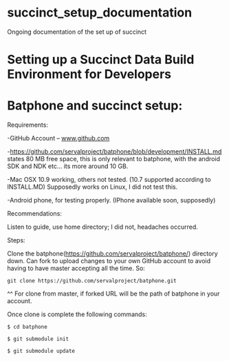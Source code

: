 succinct_setup_documentation
============================

Ongoing documentation of the set up of succinct

Setting up a Succinct Data Build Environment for Developers
=============================

Batphone and succinct setup:
=============================
Requirements:

-GitHub Account – www.github.com

-https://github.com/servalproject/batphone/blob/development/INSTALL.md states 80 MB free space, this is only relevant to batphone, with the android SDK and NDK etc… its more around 10 GB.

-Mac OSX 10.9 working, others not tested. (10.7 supported according to INSTALL.MD)
Supposedly works on Linux, I did not test this.

-Android phone, for testing properly. (IPhone available soon, supposedly)

Recommendations:

Listen to guide, use home directory; I did not, headaches occurred.

Steps:

Clone the batphone(https://github.com/servalproject/batphone/) directory down. Can fork to upload changes to your own GitHub account to avoid having to have master accepting all the time. So:
````
git clone https://github.com/servalproject/batphone.git
````
^^ For clone from master, if forked URL will be the path of batphone in your account.

Once clone is complete the following commands:
````
$ cd batphone

$ git submodule init

$ git submodule update
````


